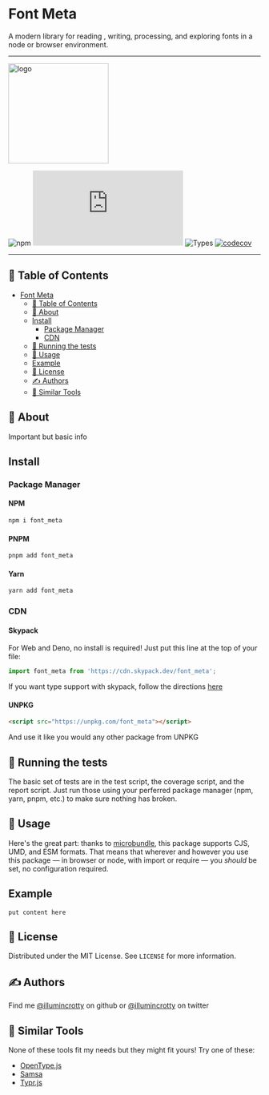 # Font Meta

A modern library for reading , writing, processing, and exploring fonts in a node or browser environment.

---

<!-- PROJECT LOGO -->
<img src="https://i.imgur.com/2WZa8q7.png" alt="logo" width="200"/>

<!-- Shields -->

![npm](https://img.shields.io/npm/l/font_meta)
![size-badge](https://img.badgesize.io/https:/unpkg.com/font_meta/dist/index.modern.js?compression=brotli)
![Types](https://badgen.net/npm/types/squeaker)
[![codecov](https://codecov.io/gh/illumincrotty/squeaker/branch/main/graph/badge.svg?token=W17SYOVM6T)](https://codecov.io/gh/illumincrotty/font_meta)

</div>

---

## 📝 Table of Contents

- [Font Meta](#font-meta)
  - [📝 Table of Contents](#-table-of-contents)
  - [🧐 About](#-about)
  - [Install](#install)
    - [Package Manager](#package-manager)
    - [CDN](#cdn)
  - [🔧 Running the tests](#-running-the-tests)
  - [🎈 Usage](#-usage)
  - [Example](#example)
  - [📃 License](#-license)
  - [✍️ Authors](#️-authors)
  - [🔨 Similar Tools](#-similar-tools)

## 🧐 About

Important but basic info

## Install

### Package Manager

#### NPM <!-- omit in TOC -->

```sh
npm i font_meta
```

#### PNPM <!-- omit in TOC -->

```sh
pnpm add font_meta
```

#### Yarn <!-- omit in TOC -->

```sh
yarn add font_meta
```

### CDN

#### Skypack <!-- omit in TOC -->

For Web and Deno, no install is required! Just put this line at the top of your file:

```typescript
import font_meta from 'https://cdn.skypack.dev/font_meta';
```

If you want type support with skypack, follow the directions [here]('https://docs.skypack.dev/skypack-cdn/code/javascript#using-skypack-urls-in-typescript')

#### UNPKG <!-- omit in TOC -->

```html
<script src="https://unpkg.com/font_meta"></script>
```

And use it like you would any other package from UNPKG

## 🔧 Running the tests

The basic set of tests are in the test script, the coverage script, and the report script. Just run those using your perferred package manager (npm, yarn, pnpm, etc.) to make sure nothing has broken.

## 🎈 Usage

Here's the great part: thanks to [microbundle](https://github.com/developit/microbundle), this package supports CJS, UMD, and ESM formats.
That means that wherever and however you use this package — in browser or node, with import or require — you _should_ be set, no configuration required.

<!-- TODO -->

## Example

<!-- TODO -->

```code
put content here
```

<!-- LICENSE -->

## 📃 License

Distributed under the MIT License. See `LICENSE` for more information.

## ✍️ Authors

Find me [@illumincrotty](https://github.com/illumincrotty) on github or [@illumincrotty](https://twitter.com/illumincrotty) on twitter

## 🔨 Similar Tools

None of these tools fit my needs but they might fit yours! Try one of these:

<!-- TODO -->

-   [OpenType.js]("https://github.com/opentypejs/opentype.js")
-   [Samsa]("https://github.com/Lorp/samsa")
-   [Typr.js]("https://github.com/photopea/Typr.js?utm_source=codropscollective")
